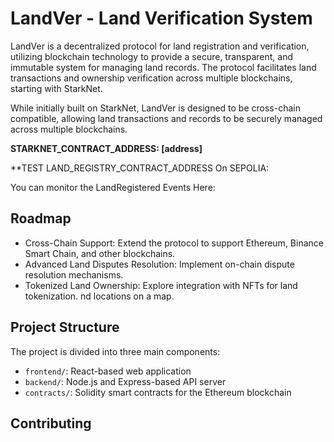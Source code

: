 # LandVer - Land Verification System

LandVer is a decentralized protocol for land registration and verification, utilizing blockchain technology to provide a secure, transparent, and immutable system for managing land records. The protocol facilitates land transactions and ownership verification across multiple blockchains, starting with StarkNet.

While initially built on StarkNet, LandVer is designed to be cross-chain compatible, allowing land transactions and records to be securely managed across multiple blockchains.

**STARKNET_CONTRACT_ADDRESS: [address]**

**TEST LAND_REGISTRY_CONTRACT_ADDRESS On SEPOLIA:  


You can monitor the LandRegistered Events Here:

## Roadmap
- Cross-Chain Support: Extend the protocol to support Ethereum, Binance Smart Chain, and other blockchains.
- Advanced Land Disputes Resolution: Implement on-chain dispute resolution mechanisms.
- Tokenized Land Ownership: Explore integration with NFTs for land tokenization.
nd locations on a map.

## Project Structure

The project is divided into three main components:

- `frontend/`: React-based web application
- `backend/`: Node.js and Express-based API server
- `contracts/`: Solidity smart contracts for the Ethereum blockchain

## Contributing
